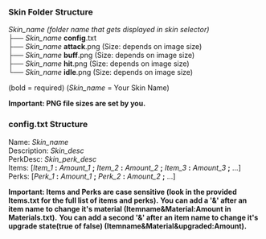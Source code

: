 ### **Skin Folder** Structure
*Skin_name (folder name that gets displayed in skin selector)*  
├── *Skin_name* **config**.txt  
├── *Skin_name* **attack**.png  (Size: depends on image size)  
├── *Skin_name* **buff**.png  (Size: depends on image size)  
├── *Skin_name* **hit**.png  (Size: depends on image size)  
└── *Skin_name* **idle**.png  (Size: depends on image size)

(bold = required)
(*Skin_name* = Your Skin Name)

**Important: PNG file sizes are set by you.**
### **config.txt** Structure

Name: *Skin_name*  
Description: *Skin_desc*  
PerkDesc: *Skin_perk_desc*  
Items: [*Item_1* **:** *Amount_1* **;** *Item_2* **:** *Amount_2* **;** *Item_3* **:** *Amount_3* **;** ...]  
Perks: [*Perk_1* **:** *Amount_1* **;** *Perk_2* **:** *Amount_2* **;** ...]

**Important: Items and Perks are case sensitive (look in the provided Items.txt for the full list of items and perks).**
**You can add a '&' after an item name to change it's material (Itemname&Material:Amount  in Materials.txt).**
**You can add a second '&' after an item name to change it's upgrade state(true of false) (Itemname&Material&upgraded:Amount).**